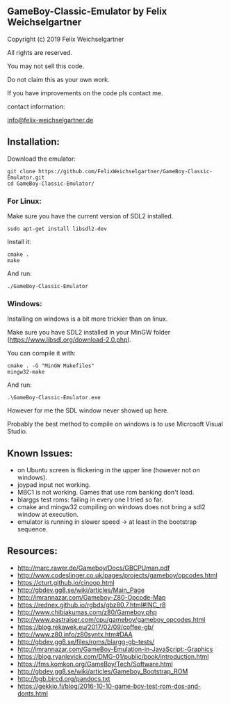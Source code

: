 ## GameBoy-Classic-Emulator by Felix Weichselgartner

Copyright (c) 2019 Felix Weichselgartner

All rights are reserved.

You may not sell this code.

Do not claim this as your own work.

If you have improvements on the code pls contact me.

contact information:

info@felix-weichselgartner.de


## Installation:

Download the emulator:
```
git clone https://github.com/FelixWeichselgartner/GameBoy-Classic-Emulator.git
cd GameBoy-Classic-Emulator/
```

### For Linux:

Make sure you have the current version of SDL2 installed.
```
sudo apt-get install libsdl2-dev
```

Install it:
```
cmake .
make
```

And run:
```
./GameBoy-Classic-Emulator
```

### Windows:

Installing on windows is a bit more trickier than on linux.

Make sure you have SDL2 installed in your MinGW folder (https://www.libsdl.org/download-2.0.php).

You can compile it with:
```
cmake . -G "MinGW Makefiles"
mingw32-make
``` 

And run:
```
.\GameBoy-Classic-Emulator.exe
```

However for me the SDL window never showed up here.

Probably the best method to compile on windows is to use Microsoft Visual Studio.


## Known Issues:

* on Ubuntu screen is flickering in the upper line (however not on windows).
* joypad input not working.
* MBC1 is not working. Games that use rom banking don't load.
* blarggs test roms: failing in every one I tried so far.
* cmake and mingw32 compiling on windows does not bring a sdl2 window at execution.
* emulator is running in slower speed -> at least in the bootstrap sequence.

## Resources:

* http://marc.rawer.de/Gameboy/Docs/GBCPUman.pdf
* http://www.codeslinger.co.uk/pages/projects/gameboy/opcodes.html
* https://cturt.github.io/cinoop.html
* http://gbdev.gg8.se/wiki/articles/Main_Page
* http://imrannazar.com/Gameboy-Z80-Opcode-Map
* https://rednex.github.io/rgbds/gbz80.7.html#INC_r8
* http://www.chibiakumas.com/z80/Gameboy.php
* http://www.pastraiser.com/cpu/gameboy/gameboy_opcodes.html
* https://blog.rekawek.eu/2017/02/09/coffee-gb/
* http://www.z80.info/z80syntx.htm#DAA
* http://gbdev.gg8.se/files/roms/blargg-gb-tests/
* http://imrannazar.com/GameBoy-Emulation-in-JavaScript:-Graphics
* https://blog.ryanlevick.com/DMG-01/public/book/introduction.html
* https://fms.komkon.org/GameBoy/Tech/Software.html
* http://gbdev.gg8.se/wiki/articles/Gameboy_Bootstrap_ROM
* http://bgb.bircd.org/pandocs.txt
* https://gekkio.fi/blog/2016-10-10-game-boy-test-rom-dos-and-donts.html